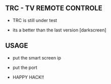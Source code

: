 ## TRC - TV REMOTE CONTROLE

* TRC is still under test 

* its a better than the last version [darkscreen]

## USAGE

* put the smart screen ip

* put the port

* HAPPY HACK!!

